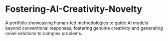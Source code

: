 # Fostering-AI-Creativity-Novelty
A portfolio showcasing human-led methodologies to guide AI models beyond conventional responses, fostering genuine creativity and generating novel solutions to complex problems.
